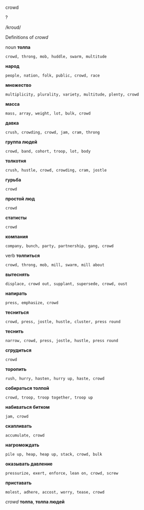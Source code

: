crowd

?

/kroud/

Definitions of _crowd_

noun
**толпа**

    crowd, throng, mob, huddle, swarm, multitude
**народ**

    people, nation, folk, public, crowd, race
**множество**

    multiplicity, plurality, variety, multitude, plenty, crowd
**масса**

    mass, array, weight, lot, bulk, crowd
**давка**

    crush, crowding, crowd, jam, cram, throng
**группа людей**

    crowd, band, cohort, troop, lot, body
**толкотня**

    crush, hustle, crowd, crowding, cram, jostle
**гурьба**

    crowd
**простой люд**

    crowd
**статисты**

    crowd
**компания**

    company, bunch, party, partnership, gang, crowd

verb
**толпиться**

    crowd, throng, mob, mill, swarm, mill about
**вытеснять**

    displace, crowd out, supplant, supersede, crowd, oust
**напирать**

    press, emphasize, crowd
**тесниться**

    crowd, press, jostle, hustle, cluster, press round
**теснить**

    narrow, crowd, press, jostle, hustle, press round
**сгрудиться**

    crowd
**торопить**

    rush, hurry, hasten, hurry up, haste, crowd
**собираться толпой**

    crowd, troop, troop together, troop up
**набиваться битком**

    jam, crowd
**скапливать**

    accumulate, crowd
**нагромождать**

    pile up, heap, heap up, stack, crowd, bulk
**оказывать давление**

    pressurize, exert, enforce, lean on, crowd, screw
**приставать**

    molest, adhere, accost, worry, tease, crowd

_crowd_
**толпа**, **толпа людей**